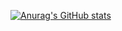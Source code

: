 [![Anurag's GitHub stats](https://github-readme-stats.vercel.app/api?username=Emmanuel0846)](https://github.com/Emmanuel0846/github-readme-stats)
